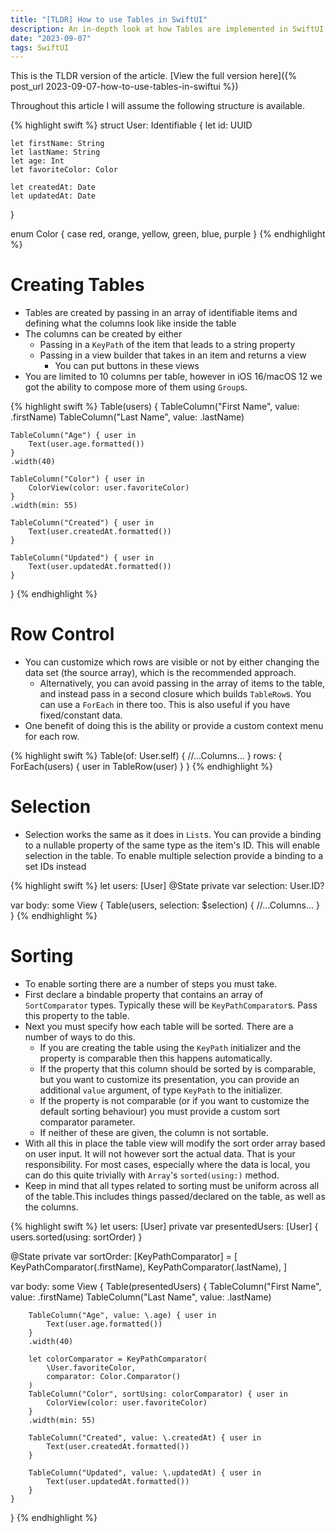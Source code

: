 ```yaml
---
title: "[TLDR] How to use Tables in SwiftUI"
description: An in-depth look at how Tables are implemented in SwiftUI
date: "2023-09-07"
tags: SwiftUI
---
```


This is the TLDR version of the article. [View the full version here]({% post_url 2023-09-07-how-to-use-tables-in-swiftui %})

Throughout this article I will assume the following structure is available.

{% highlight swift %}
struct User: Identifiable {
    let id: UUID
    
    let firstName: String
    let lastName: String
    let age: Int
    let favoriteColor: Color
    
    let createdAt: Date
    let updatedAt: Date
}

enum Color {
    case red, orange, yellow, green, blue, purple
}
{% endhighlight %}

# Creating Tables

- Tables are created by passing in an array of identifiable items and defining what the columns look like inside the table
- The columns can be created by either
  - Passing in a `KeyPath` of the item that leads to a string property
  - Passing in a view builder that takes in an item and returns a view
    - You can put buttons in these views
- You are limited to 10 columns per table, however in iOS 16/macOS 12 we got the ability to compose more of them using `Group`s.

{% highlight swift %}
Table(users) {
	TableColumn("First Name", value: \.firstName)
	TableColumn("Last Name", value: \.lastName)

	TableColumn("Age") { user in
		Text(user.age.formatted())
	}
	.width(40)
	
	TableColumn("Color") { user in
		ColorView(color: user.favoriteColor)
	}
	.width(min: 55)
	
	TableColumn("Created") { user in
		Text(user.createdAt.formatted())
	}

	TableColumn("Updated") { user in
		Text(user.updatedAt.formatted())
	}
}
{% endhighlight %}

# Row Control

- You can customize which rows are visible or not by either changing the data set (the source array), which is the recommended approach.
	- Alternatively, you can avoid passing in the array of items to the table, and instead pass in a second closure which builds `TableRow`s. You can use a `ForEach` in there too. This is also useful if you have fixed/constant data.
- One benefit of doing this is the ability or provide a custom context menu for each row.

{% highlight swift %}
Table(of: User.self) {
	//...Columns...
} rows: {
	ForEach(users) { user in
		TableRow(user)
	}
}
{% endhighlight %}

# Selection

- Selection works the same as it does in `List`s. You can provide a binding to a nullable property of the same type as the item's ID. This will enable selection in the table. To enable multiple selection provide a binding to a set IDs instead

{% highlight swift %}
let users: [User]
@State private var selection: User.ID?

var body: some View {
	Table(users, selection: $selection) {
		//...Columns...
	}
}
{% endhighlight %}

# Sorting

- To enable sorting there are a number of steps you must take.
- First declare a bindable property that contains an array of `SortComparator` types. Typically these will be `KeyPathComparator`s. Pass this property to the table.
- Next you must specify how each table will be sorted. There are a number of ways to do this.
	- If you are creating the table using the `KeyPath` initializer and the property is comparable then this happens automatically.
	- If the property that this column should be sorted by is comparable, but you want to customize its presentation, you can provide an additional `value` argument, of type `KeyPath` to the initializer.
	- If the property is not comparable (or if you want to customize the default sorting behaviour) you must provide a custom sort comparator parameter.
 	- If neither of these are given, the column is not sortable.
- With all this in place the table view will modify the sort order array based on user input. It will not however sort the actual data. That is your responsibility. For most cases, especially where the data is local, you can do this quite trivially with `Array`'s `sorted(using:)` method.
- Keep in mind that all types related to sorting must be uniform across all of the table.This includes things passed/declared on the table, as well as the columns.

{% highlight swift %}
let users: [User]
private var presentedUsers: [User] {
	users.sorted(using: sortOrder)
}

@State private var sortOrder: [KeyPathComparator<User>] = [
	KeyPathComparator(\.firstName),
	KeyPathComparator(\.lastName),
]

var body: some View {
	Table(presentedUsers) {
		TableColumn("First Name", value: \.firstName)
		TableColumn("Last Name", value: \.lastName)
	
		TableColumn("Age", value: \.age) { user in
			Text(user.age.formatted())
		}
		.width(40)
	
		let colorComparator = KeyPathComparator(
			\User.favoriteColor, 
			comparator: Color.Comparator()
		)
		TableColumn("Color", sortUsing: colorComparator) { user in
			ColorView(color: user.favoriteColor)
		}
		.width(min: 55)
		
		TableColumn("Created", value: \.createdAt) { user in
			Text(user.createdAt.formatted())
		}
	
		TableColumn("Updated", value: \.updatedAt) { user in
			Text(user.updatedAt.formatted())
		}
	}
}
{% endhighlight %}